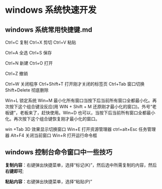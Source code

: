# windows 系统快速开发

## windows 系统常用快捷键.md

Ctrl+C 复制
Ctrl+X 剪切
Ctrl+V 粘贴

Ctrl+A 全选
Ctrl+S 保存

Ctrl+N 新建
Ctrl+O 打开

Ctrl+Z 撤销

Ctrl+W 关闭程序
Ctrl+Shift+T 打开刚才关闭的标签页
Ctrl+Tab 窗口切换
Shift+Delete 彻底删除

Win+L 锁定系统
Win+M 最小化所有窗口当按下后当前所有窗口全都最小化。再次按下这个组合键没反应(用 WIN + Shift + M 还原刚才最小化的窗口)。外号“老板键”，老板来了，赶快使用。Win+D 也可以，当按下后当前所有窗口全都最小化。再次按下这个组合键恢复刚才最小化的窗口。

win +Tab 3D 效果显示切换窗口
Win+E 打开资源管理器
ctrl+alt+Esc 任务管理器
Alt+F4 关闭当前窗口
Win+R 打开运行命令框

## windows 控制台命令窗口中一些技巧

**复制内容**：右键弹出快捷菜单，选择“标记(K)”，然后选中所需复制的内容，然后**右键即可**;

**粘贴内容**：右键弹出快捷菜单，选择“粘贴(P)”
